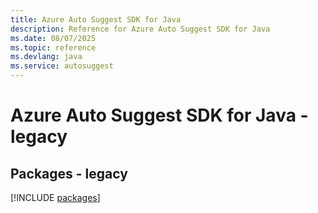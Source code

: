 ```yaml
---
title: Azure Auto Suggest SDK for Java
description: Reference for Azure Auto Suggest SDK for Java
ms.date: 08/07/2025
ms.topic: reference
ms.devlang: java
ms.service: autosuggest
---
```

# Azure Auto Suggest SDK for Java - legacy
## Packages - legacy
[!INCLUDE [packages](auto-suggest-index.md)]